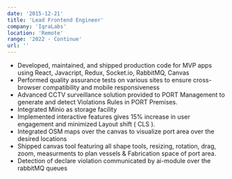 ```yaml
---
date: '2015-12-21'
title: 'Lead Frontend Engineer'
company: 'IqraLabs'
location: 'Remote'
range: '2022 - Continue'
url: ''
---
```


- Developed, maintained, and shipped production code for MVP apps using React, Javacript, Redux, Socket.io, RabbitMQ, Canvas
- Performed quality assurance tests on various sites to ensure cross-browser compatibility and mobile responsiveness
- Advanced CCTV surveillance solution provided to PORT Management to generate and detect Violations Rules in PORT Premises.
- Integrated Minio as storage facility
- Implemented interactive features gives 15% increase in user engagement and minimized Layout shift ( CLS ).
- Integrated OSM maps over the canvas to visualize port area over the desired locations
- Shipped canvas tool featuring all shape tools, resizing, rotation, drag, zoom, measurments to plan vessels & Fabrication space of port area.
- Detection of declare violation communicated by ai-module over the rabbitMQ queues
